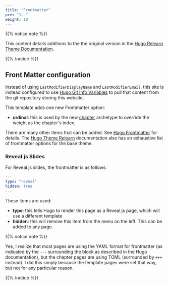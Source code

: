 ```yaml
---
title: "Frontmatter"
pre: "1. "
weight: 10
---
```


{{% notice note %}}

This content details additions to the the original version in the [Hugo Relearn Theme Documentation](https://mcshelby.github.io/hugo-theme-relearn/cont/pages/#frontmatter-configuration).

{{% /notice %}}

## Front Matter configuration

Instead of using `LastModifierDisplayName` and `LastModifierEmail`, this site is instead configured to use [Hugo Git Info Variables](https://gohugo.io/variables/git/) to pull that content from the git repository storing this website. 

This template adds one new Frontmatter option:

* **ordinal**: this is used by the new [chapter](https://mcshelby.github.io/hugo-theme-relearn/cont/archetypes/) archetype to override the weight as the chapter's index.

There are many other items that can be added. See [Hugo Frontmatter](https://gohugo.io/content-management/front-matter/) for details. The [Hugo Theme Relearn](https://mcshelby.github.io/hugo-theme-relearn/cont/frontmatter/index.html) documentation also has an exhaustive list of frontmatter options for the base theme.

### Reveal.js Slides

For Reveal.js slides, the frontmatter is as follows:

```yaml
---
type: "reveal"
hidden: true
---
```

These items are used:

* **type**: this tells Hugo to render this page as a Reveal.js page, which will use a different template
* **hidden**: this will remove this item from the menu on the left. This can be added to any page.

{{% notice note %}}

Yes, I realize that most pages are using the YAML format for frontmatter (as indicated by the `---` surrounding the block as described in the Hugo documentation), but the chapter pages are using TOML (surrounded by `+++` instead). I did this simply because the template pages were set that way, but not for any particular reason.

{{% /notice %}}